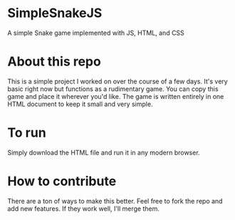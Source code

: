 # SimpleSnakeJS
A simple Snake game implemented with JS, HTML, and CSS

# About this repo
This is a simple project I worked on over the course of a few days. It's very basic right now but functions as a rudimentary game. You can copy this game and place it wherever you'd like.
The game is written entirely in one HTML document to keep it small and very simple. 

# To run 
Simply download the HTML file and run it in any modern browser.

# How to contribute
There are a ton of ways to make this better. Feel free to fork the repo and add new features. If they work well, I'll merge them.
